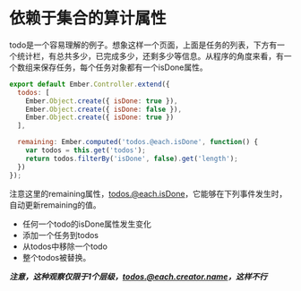 # 依赖于集合的算计属性

todo是一个容易理解的例子。想象这样一个页面，上面是任务的列表，下方有一个统计栏，有总共多少，已完成多少，还剩多少等信息。从程序的角度来看，有一个数组来保存任务，每个任务对象都有一个isDone属性。

```javascript
export default Ember.Controller.extend({
  todos: [
    Ember.Object.create({ isDone: true }),
    Ember.Object.create({ isDone: false }),
    Ember.Object.create({ isDone: true })
  ],

  remaining: Ember.computed('todos.@each.isDone', function() {
    var todos = this.get('todos');
    return todos.filterBy('isDone', false).get('length');
  })
});
```

注意这里的remaining属性，todos.@each.isDone，它能够在下列事件发生时，自动更新remaining的值。

* 任何一个todo的isDone属性发生变化
* 添加一个任务到todos
* 从todos中移除一个todo
* 整个todos被替换。

***注意，这种观察仅限于1个层级，todos.@each.creator.name，这样不行***

